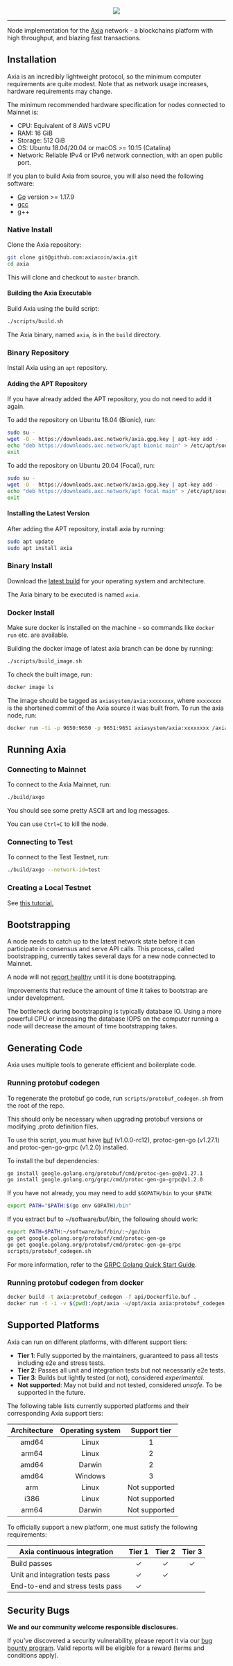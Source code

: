 <div align="center">
  <img src="https://axia.global/images/logotype/axia-logo.svg?raw=true">
</div>

---

Node implementation for the [Axia](https://axc.network) network -
a blockchains platform with high throughput, and blazing fast transactions.

## Installation

Axia is an incredibly lightweight protocol, so the minimum computer requirements are quite modest.
Note that as network usage increases, hardware requirements may change.

The minimum recommended hardware specification for nodes connected to Mainnet is:

- CPU: Equivalent of 8 AWS vCPU
- RAM: 16 GiB
- Storage: 512 GiB
- OS: Ubuntu 18.04/20.04 or macOS >= 10.15 (Catalina)
- Network: Reliable IPv4 or IPv6 network connection, with an open public port.

If you plan to build Axia from source, you will also need the following software:

- [Go](https://golang.org/doc/install) version >= 1.17.9
- [gcc](https://gcc.gnu.org/)
- g++

### Native Install

Clone the Axia repository:

```sh
git clone git@github.com:axiacoin/axia.git
cd axia
```

This will clone and checkout to `master` branch.

#### Building the Axia Executable

Build Axia using the build script:

```sh
./scripts/build.sh
```

The Axia binary, named `axia`, is in the `build` directory.

### Binary Repository

Install Axia using an `apt` repository.

#### Adding the APT Repository

If you have already added the APT repository, you do not need to add it again.

To add the repository on Ubuntu 18.04 (Bionic), run:

```sh
sudo su -
wget -O - https://downloads.axc.network/axia.gpg.key | apt-key add -
echo "deb https://downloads.axc.network/apt bionic main" > /etc/apt/sources.list.d/axia.list
exit
```

To add the repository on Ubuntu 20.04 (Focal), run:

```sh
sudo su -
wget -O - https://downloads.axc.network/axia.gpg.key | apt-key add -
echo "deb https://downloads.axc.network/apt focal main" > /etc/apt/sources.list.d/axia.list
exit
```

#### Installing the Latest Version

After adding the APT repository, install axia by running:

```sh
sudo apt update
sudo apt install axia
```

### Binary Install

Download the [latest build](https://github.com/axiacoin/axia-network-v2/releases/latest) for your operating system and architecture.

The Axia binary to be executed is named `axia`.

### Docker Install

Make sure docker is installed on the machine - so commands like `docker run` etc. are available.

Building the docker image of latest axia branch can be done by running:

```sh
./scripts/build_image.sh
```

To check the built image, run:

```sh
docker image ls
```

The image should be tagged as `axiasystem/axia:xxxxxxxx`, where `xxxxxxxx` is the shortened commit of the Axia source it was built from. To run the axia node, run:

```sh
docker run -ti -p 9650:9650 -p 9651:9651 axiasystem/axia:xxxxxxxx /axia/build/axgo
```

## Running Axia

### Connecting to Mainnet

To connect to the Axia Mainnet, run:

```sh
./build/axgo
```

You should see some pretty ASCII art and log messages.

You can use `Ctrl+C` to kill the node.

### Connecting to Test

To connect to the Test Testnet, run:

```sh
./build/axgo --network-id=test
```

### Creating a Local Testnet

See [this tutorial.](https://docs.axc.network/build/tutorials/platform/create-a-local-test-network/)

## Bootstrapping

A node needs to catch up to the latest network state before it can participate in consensus and serve API calls. This process, called bootstrapping, currently takes several days for a new node connected to Mainnet.

A node will not [report healthy](https://docs.axc.network/build/axgo-apis/health) until it is done bootstrapping.

Improvements that reduce the amount of time it takes to bootstrap are under development.

The bottleneck during bootstrapping is typically database IO. Using a more powerful CPU or increasing the database IOPS on the computer running a node will decrease the amount of time bootstrapping takes.

## Generating Code

Axia uses multiple tools to generate efficient and boilerplate code.

### Running protobuf codegen

To regenerate the protobuf go code, run `scripts/protobuf_codegen.sh` from the root of the repo.

This should only be necessary when upgrading protobuf versions or modifying .proto definition files.

To use this script, you must have [buf](https://docs.buf.build/installation) (v1.0.0-rc12), protoc-gen-go (v1.27.1) and protoc-gen-go-grpc (v1.2.0) installed.

To install the buf dependencies:

```sh
go install google.golang.org/protobuf/cmd/protoc-gen-go@v1.27.1
go install google.golang.org/grpc/cmd/protoc-gen-go-grpc@v1.2.0
```

If you have not already, you may need to add `$GOPATH/bin` to your `$PATH`:

```sh
export PATH="$PATH:$(go env GOPATH)/bin"
```

If you extract buf to ~/software/buf/bin, the following should work:

```sh
export PATH=$PATH:~/software/buf/bin/:~/go/bin
go get google.golang.org/protobuf/cmd/protoc-gen-go
go get google.golang.org/protobuf/cmd/protoc-gen-go-grpc
scripts/protobuf_codegen.sh
```

For more information, refer to the [GRPC Golang Quick Start Guide](https://grpc.io/docs/languages/go/quickstart/).

### Running protobuf codegen from docker

```sh
docker build -t axia:protobuf_codegen -f api/Dockerfile.buf .
docker run -t -i -v $(pwd):/opt/axia -w/opt/axia axia:protobuf_codegen bash -c "scripts/protobuf_codegen.sh"
```

## Supported Platforms

Axia can run on different platforms, with different support tiers:

- **Tier 1**: Fully supported by the maintainers, guaranteed to pass all tests including e2e and stress tests.
- **Tier 2**: Passes all unit and integration tests but not necessarily e2e tests.
- **Tier 3**: Builds but lightly tested (or not), considered _experimental_.
- **Not supported**: May not build and not tested, considered _unsafe_. To be supported in the future.

The following table lists currently supported platforms and their corresponding
Axia support tiers:

| Architecture | Operating system | Support tier  |
| :----------: | :--------------: | :-----------: |
|    amd64     |      Linux       |       1       |
|    arm64     |      Linux       |       2       |
|    amd64     |      Darwin      |       2       |
|    amd64     |     Windows      |       3       |
|     arm      |      Linux       | Not supported |
|     i386     |      Linux       | Not supported |
|    arm64     |      Darwin      | Not supported |

To officially support a new platform, one must satisfy the following requirements:

| Axia continuous integration | Tier 1  | Tier 2  | Tier 3  |
| ---------------------------------- | :-----: | :-----: | :-----: |
| Build passes                       | &check; | &check; | &check; |
| Unit and integration tests pass    | &check; | &check; |         |
| End-to-end and stress tests pass   | &check; |         |         |

## Security Bugs

**We and our community welcome responsible disclosures.**

If you've discovered a security vulnerability, please report it via our [bug bounty program](https://hackenproof.com/axia/). Valid reports will be eligible for a reward (terms and conditions apply).

